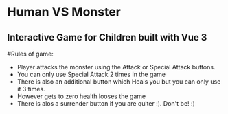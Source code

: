 # Human VS Monster

## Interactive Game for Children built with Vue 3

#Rules of game: 

- Player attacks the monster using the Attack or Special Attack buttons.
- You can only use Special Attack 2 times in the game
- There is also an additional button which Heals you but you can only use it 3 times.
- However gets to zero health looses the game
- There is alos a surrender button if you are quiter :). Don't be! :)



